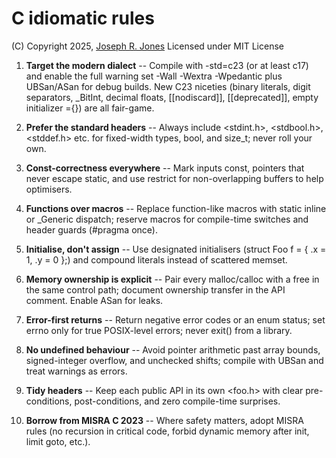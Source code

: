 # C idiomatic rules
(C) Copyright 2025, [Joseph R. Jones](https://jrj.org)
Licensed under MIT License

1. **Target the modern dialect** -- Compile with -std=c23 (or at least c17) and enable the full warning set -Wall -Wextra -Wpedantic plus UBSan/ASan for debug builds. New C23 niceties (binary literals, digit separators, _BitInt, decimal floats, [[nodiscard]], [[deprecated]], empty initializer ={}) are all fair-game.

2. **Prefer the standard headers** -- Always include <stdint.h>, <stdbool.h>, <stddef.h> etc. for fixed-width types, bool, and size_t; never roll your own.

3. **Const-correctness everywhere** -- Mark inputs const, pointers that never escape static, and use restrict for non-overlapping buffers to help optimisers.

4. **Functions over macros** -- Replace function-like macros with static inline or _Generic dispatch; reserve macros for compile-time switches and header guards (#pragma once).

5. **Initialise, don't assign** -- Use designated initialisers (struct Foo f = { .x = 1, .y = 0 };) and compound literals instead of scattered memset.

6. **Memory ownership is explicit** -- Pair every malloc/calloc with a free in the same control path; document ownership transfer in the API comment. Enable ASan for leaks.

7. **Error-first returns** -- Return negative error codes or an enum status; set errno only for true POSIX-level errors; never exit() from a library.

8. **No undefined behaviour** -- Avoid pointer arithmetic past array bounds, signed-integer overflow, and unchecked shifts; compile with UBSan and treat warnings as errors.

9. **Tidy headers** -- Keep each public API in its own <foo.h> with clear pre-conditions, post-conditions, and zero compile-time surprises.

10. **Borrow from MISRA C 2023** -- Where safety matters, adopt MISRA rules (no recursion in critical code, forbid dynamic memory after init, limit goto, etc.).
